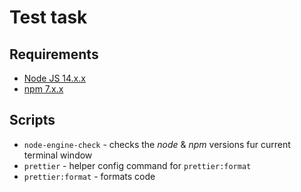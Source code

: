 # Test task

## Requirements

- [Node JS 14.x.x](https://nodejs.org/en/)
- [npm 7.x.x](https://www.npmjs.com/)

## Scripts

- `node-engine-check` - checks the *node* & *npm* versions fur current terminal window 
- `prettier` - helper config command for `prettier:format`
- `prettier:format` - formats code
